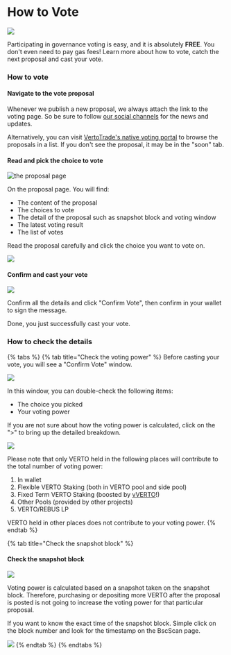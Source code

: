 # How to Vote

![](../../../public/assets/how-to-voting-header.png)

Participating in governance voting is easy, and it is absolutely **FREE**. You don't even need to pay gas fees! Learn more about how to vote, catch the next proposal and cast your vote.

### How to vote

#### Navigate to the vote proposal

Whenever we publish a new proposal, we always attach the link to the voting page. So be sure to follow [our social channels](../../../contact-us/telegram.md) for the news and updates.

Alternatively, you can visit [VertoTrade's native voting portal](https://voting.vertotrade.finance/?\_gl=1\*pc8o0h\*\_ga\*MTUzNDEzNDQxMy4xNjAwNzkzNDM4\*\_ga\_334KNG3DMQ\*MTYwNDMwMTk4Ni42MC4xLjE2MDQzMDM3MDIuMA..#/) to browse the proposals in a list. If you don't see the proposal, it may be in the "soon" tab.

#### Read and pick the choice to vote

![the proposal page](../../../public/assets/how-to-vote-1.png)

On the proposal page. You will find:

* The content of the proposal
* The choices to vote
* The detail of the proposal such as snapshot block and voting window
* The latest voting result
* The list of votes

Read the proposal carefully and click the choice you want to vote on.

![](../../../public/assets/how-to-vote-2.png)

#### Confirm and cast your vote

![](../../../public/assets/how-to-vote-6.png)

Confirm all the details and click "Confirm Vote", then confirm in your wallet to sign the message.&#x20;

Done, you just successfully cast your vote.

### How to check the details

{% tabs %}
{% tab title="Check the voting power" %}
Before casting your vote, you will see a "Confirm Vote" window.

![](../../../public/assets/how-to-vote-4.png)

In this window, you can double-check the following items:

* The choice you picked
* Your voting power

If you are not sure about how the voting power is calculated, click on the ">" to bring up the detailed breakdown.

![](<../../../public/assets/how-to-vote-5 (2).png>)

Please note that only VERTO held in the following places will contribute to the total number of voting power:

1. In wallet
2. Flexible VERTO Staking (both in VERTO pool and side pool)
3. Fixed Term VERTO Staking (boosted by [vVERTO](../vcake.md)!)
4. Other Pools (provided by other projects)
5. VERTO/REBUS LP&#x20;

VERTO held in other places does not contribute to your voting power.
{% endtab %}

{% tab title="Check the snapshot block" %}
#### Check the snapshot block

![](../../../public/assets/how-to-vote-3.png)

Voting power is calculated based on a snapshot taken on the snapshot block. Therefore, purchasing or depositing more VERTO after the proposal is posted is not going to increase the voting power for that particular proposal.

If you want to know the exact time of the snapshot block. Simple click on the block number and look for the timestamp on the BscScan page.

![](../../../public/assets/how-to-vote-7.png)
{% endtab %}
{% endtabs %}
